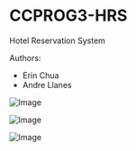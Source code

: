 # CCPROG3-HRS
Hotel Reservation System

Authors:
- Erin Chua
- Andre Llanes

![Image](https://github.com/user-attachments/assets/f613fe12-7a33-4490-9eac-120946ef5a8b)

![Image](https://github.com/user-attachments/assets/002eb4d7-f3c2-4023-9572-02aa29feddf5)

![Image](https://github.com/user-attachments/assets/4c2d2523-5ab2-41a3-accb-d6ad1ed57d50)
